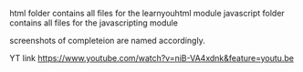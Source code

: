 html folder contains all files for the learnyouhtml module
javascript folder contains all files for the javascripting module

screenshots of completeion are named accordingly.

YT link
https://www.youtube.com/watch?v=niB-VA4xdnk&feature=youtu.be